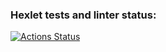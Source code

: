 ### Hexlet tests and linter status:
[![Actions Status](https://github.com/oddzye/frontend-project-lvl2/workflows/hexlet-check/badge.svg)](https://github.com/oddzye/frontend-project-lvl2/actions)
